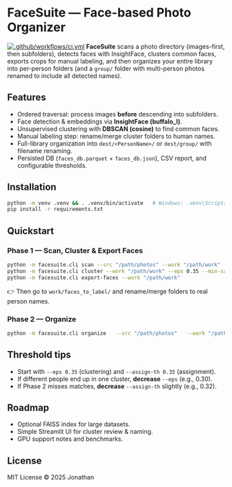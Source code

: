 # FaceSuite — Face-based Photo Organizer
[![.github/workflows/ci.yml](https://github.com/Limman-qaidev/facesuite/actions/workflows/ci.yml/badge.svg)](https://github.com/Limman-qaidev/facesuite/actions/workflows/ci.yml)
**FaceSuite** scans a photo directory (images-first, then subfolders), detects faces with InsightFace, clusters common faces, exports crops for manual labeling, and then organizes your entire library into per-person folders (and a `group/` folder with multi-person photos renamed to include all detected names).

## Features
- Ordered traversal: process images **before** descending into subfolders.
- Face detection & embeddings via **InsightFace (buffalo_l)**.
- Unsupervised clustering with **DBSCAN (cosine)** to find common faces.
- Manual labeling step: rename/merge cluster folders to human names.
- Full-library organization into `dest/<PersonName>/` or `dest/group/` with filename renaming.
- Persisted DB (`faces_db.parquet` + `faces_db.json`), CSV report, and configurable thresholds.

## Installation
```bash
python -m venv .venv && . .venv/bin/activate   # Windows: .venv\Scripts\activate
pip install -r requirements.txt
```

## Quickstart
### Phase 1 — Scan, Cluster & Export Faces
```bash
python -m facesuite.cli scan --src "/path/photos" --work "/path/work"
python -m facesuite.cli cluster --work "/path/work" --eps 0.35 --min-samples 2
python -m facesuite.cli export-faces --work "/path/work"
```
👉 Then go to `work/faces_to_label/` and rename/merge folders to real person names.

### Phase 2 — Organize
```bash
python -m facesuite.cli organize   --src "/path/photos"   --work "/path/work"   --dest "/path/output"   --assign-th 0.35   --mode copy   # or move | symlink
```

## Threshold tips
- Start with `--eps 0.35` (clustering) and `--assign-th 0.35` (assignment).
- If different people end up in one cluster, **decrease** `--eps` (e.g., 0.30).
- If Phase 2 misses matches, **decrease** `--assign-th` slightly (e.g., 0.32).

## Roadmap
- Optional FAISS index for large datasets.
- Simple Streamlit UI for cluster review & naming.
- GPU support notes and benchmarks.

## License
MIT License © 2025 Jonathan
